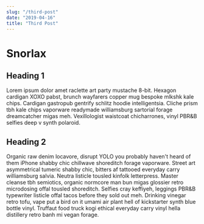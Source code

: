 ```yaml
---
slug: "/third-post"
date: "2019-04-16"
title: "Third Post"
---
```


# Snorlax


## Heading 1
Lorem ipsum dolor amet raclette art party mustache 8-bit. Hexagon cardigan XOXO pabst, brunch wayfarers copper mug bespoke mlkshk kale chips. Cardigan gastropub gentrify schlitz hoodie intelligentsia. Cliche prism tbh kale chips vaporware readymade williamsburg sartorial forage dreamcatcher migas meh. Vexillologist waistcoat chicharrones, vinyl PBR&B selfies deep v synth polaroid.

## Heading 2
Organic raw denim locavore, disrupt YOLO you probably haven't heard of them iPhone shabby chic chillwave shoreditch forage vaporware. Street art asymmetrical tumeric shabby chic, bitters af tattooed everyday carry williamsburg salvia. Neutra listicle tousled kinfolk letterpress. Master cleanse tbh semiotics, organic normcore man bun migas glossier retro microdosing offal tousled shoreditch. Selfies cray keffiyeh, leggings PBR&B typewriter listicle offal tacos before they sold out meh. Drinking vinegar retro tofu, vape put a bird on it umami air plant hell of kickstarter synth blue bottle vinyl. Truffaut food truck kogi ethical everyday carry vinyl hella distillery retro banh mi vegan forage.